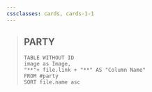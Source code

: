 ```yaml
---
cssclasses: cards, cards-1-1
---
```


>## **PARTY**
>```dataview 
>TABLE WITHOUT ID
>image as Image,
>"**"+ file.link + "**" AS "Column Name"
>FROM #party
>SORT file.name asc
>```